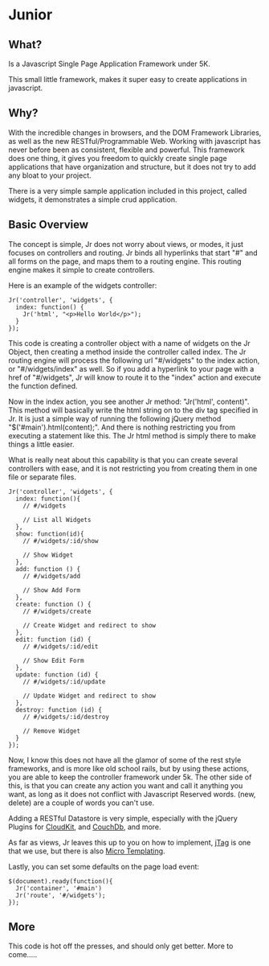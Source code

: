 # Junior

## What?
Is a Javascript Single Page Application Framework under 5K.

This small little framework, makes it super easy to create applications in javascript.  

## Why?

With the incredible changes in browsers, and the DOM Framework Libraries, as well as the new RESTful/Programmable Web.  Working with javascript has never before been as consistent, flexible and powerful.  This framework does one thing, it gives you freedom to quickly create single page applications that have organization and structure, but it does not try to add any bloat to your project.

There is a very simple sample application included in this project, called widgets, it demonstrates a simple crud application.

## Basic Overview

The concept is simple, Jr does not worry about views, or modes, it just focuses on controllers and routing.  Jr binds all hyperlinks that start "#" and all forms on the page, and maps them to a routing engine.  This routing engine makes it simple to create controllers.

Here is an example of the widgets controller:

    Jr('controller', 'widgets', {
      index: function() {
        Jr('html', "<p>Hello World</p>");
      }
    });  
    
This code is creating a controller object with a name of widgets on the Jr Object, then creating a method inside the controller called index.  The Jr routing engine will process the following url "#/widgets" to the index action, or "#/widgets/index" as well.  So if you add a hyperlink to your page with a href of "#/widgets", Jr will know to route it to the "index" action and execute the function defined.

Now in the index action, you see another Jr method: "Jr('html', content)".
This method will basically write the html string on to the div tag specified in Jr.  It is just a simple way of running the following jQuery method "$('#main').html(content);".  And there is nothing restricting you from executing a statement like this.  The Jr html method is simply there to make things a little easier.

What is really neat about this capability is that you can create several controllers with ease, and it is not restricting you from creating them in one file or separate files.

    Jr('controller', 'widgets', {
      index: function(){
        // #/widgets
        
        // List all Widgets
      },
      show: function(id){
        // #/widgets/:id/show

        // Show Widget
      },
      add: function () {
        // #/widgets/add

        // Show Add Form
      },
      create: function () {
        // #/widgets/create
        
        // Create Widget and redirect to show
      },
      edit: function (id) {
        // #/widgets/:id/edit
        
        // Show Edit Form
      },
      update: function (id) {
        // #/widgets/:id/update
        
        // Update Widget and redirect to show
      },
      destroy: function (id) {
        // #/widgets/:id/destroy
        
        // Remove Widget
      }
    });


Now, I know this does not have all the glamor of some of the rest style frameworks, and is more like old school rails, but by using these actions, you are able to keep the controller framework under 5k.  The other side of this, is that you can create any action you want and call it anything you want, as long as it does not conflict with Javascript Reserved words.  (new, delete) are a couple of words you can't use.

Adding a RESTful Datastore is very simple, especially with the jQuery Plugins for [CloudKit](http://cloudkit.org), and [CouchDb](http://couchdb.org), and more.

As far as views, Jr leaves this up to you on how to implement, [jTag](http://twilson63.github.com/jTag) is one that we use, but there is also [Micro Templating](http://ejohn.org/blog/javascript-micro-templating/).

Lastly, you can set some defaults on the page load event:

    $(document).ready(function(){
      Jr('container', '#main')
      Jr('route', '#/widgets');
    });
    
## More 

This code is hot off the presses, and should only get better.  More to come.....